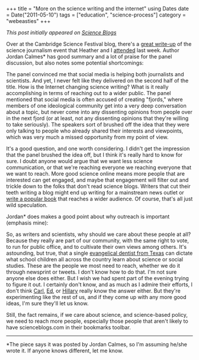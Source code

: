 +++
title = "More on the science writing and the internet"
using Dates
date = Date("2011-05-10")
tags = ["education", "science-process"]
category = "webeasties"
+++

_This post initially appeared on [Science Blogs](http://scienceblogs.com/webeasties)_

Over at the Cambridge Science Festival blog, there's a [great write-up](http://cambridgesciencefestivalblog.blogspot.com/2011/05/csf-op-ed-media-i-am.html) of the science journalism event that Heather and I [attended](http://scienceblogs.com/webeasties/2011/05/science_journalism_and_online.php) last week. Author Jordan Calmes* has good summary and a lot of praise for the panel discussion, but also notes some potential shortcomings:

The panel convinced me that social media is helping both journalists and scientists. And yet, I never felt like they delivered on the second half of the title. How is the Internet changing science writing? What is it really accomplishing in terms of reaching out to a wider public. The panel mentioned that social media is often accused of creating "fjords," where members of one ideological community get into a very deep conversation about a topic, but never come into any dissenting opinions from people over in the next fjord (or at least, not any dissenting opinions that they're willing to take seriously). The speakers sort of brushed off the idea that they were only talking to people who already shared their interests and viewpoints, which was very much a missed opportunity from my point of view.

It's a good question, and one worth considering. I didn't get the impression that the panel brushed the idea off, but I think it's really hard to know for sure. I doubt anyone would argue that we want less science communication, or that we're reaching everyone we reaching everyone that we want to reach. More good science online means more people that are interested can get engaged, and maybe that engagement will filter out and trickle down to the folks that don't read science blogs. Writers that cut their teeth writing a blog might end up writing for a mainstream news outlet or [write a popular book](http://www.amazon.com/Written-Stone-Evolution-Fossil-Record/dp/1934137294) that reaches a wider audience. Of course, that's all just wild speculation.

Jordan* does makes a good point about why outreach is important (emphasis mine):

So, as writers and scientists, why should we care about these people at all? Because they really are part of our community, with the same right to vote, to run for public office, and to cultivate their own views among others. It's astounding, but true, that a single [evangelical dentist from Texas](http://www.pbs.org/wnet/religionandethics/episodes/april-30-2010/texas-textbook-controversy/6187/) can dictate what school children all across the country learn about science or social studies. These are the people we most need to reach, whether we do it through newsprint or tweets. I don't know how to do that. I'm not sure anyone else does either. But I wish we had spent part of the evening trying to figure it out. 
I certainly don't know, and as much as I admire their efforts, I don't think [Carl](http://blogs.discovermagazine.com/loom/), [Ed](http://blogs.discovermagazine.com/notrocketscience/), or [Hillary](http://blogs.plos.org/toothandclaw/) really know the answer either. But they're experimenting like the rest of us, and if they come up with any more good ideas, I'm sure they'll let us know.

Still, the fact remains, if we care about science, and science-based policy, we need to reach more people, especially those people that aren't likely to have scienceblogs.com in their bookmarks toolbar.

-----

*The piece says it was posted by Jordan Calmes, so I'm assuming he/she wrote it. If anyone knows different, let me know.

      
  
